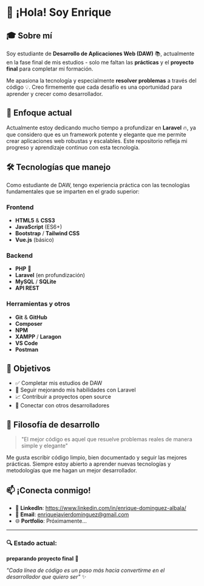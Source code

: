 # 👋 ¡Hola! Soy Enrique

## 🎓 Sobre mí

Soy estudiante de **Desarrollo de Aplicaciones Web (DAW)** 📚, actualmente en la fase final de mis estudios - solo me faltan las **prácticas** y el **proyecto final** para completar mi formación. 

Me apasiona la tecnología y especialmente **resolver problemas** a través del código 💡. Creo firmemente que cada desafío es una oportunidad para aprender y crecer como desarrollador.

## 🚀 Enfoque actual

Actualmente estoy dedicando mucho tiempo a profundizar en **Laravel** 🔥, ya que considero que es un framework potente y elegante que me permite crear aplicaciones web robustas y escalables. Este repositorio refleja mi progreso y aprendizaje continuo con esta tecnología.

## 🛠️ Tecnologías que manejo

Como estudiante de DAW, tengo experiencia práctica con las tecnologías fundamentales que se imparten en el grado superior:

### Frontend
- **HTML5** & **CSS3**
- **JavaScript** (ES6+)
- **Bootstrap** / **Tailwind CSS**
- **Vue.js** (básico)

### Backend
- **PHP** 🐘
- **Laravel** (en profundización)
- **MySQL** / **SQLite**
- **API REST**

### Herramientas y otros
- **Git** & **GitHub**
- **Composer**
- **NPM**
- **XAMPP** / **Laragon**
- **VS Code**
- **Postman**

## 🎯 Objetivos

- ✅ Completar mis estudios de DAW
- 🔄 Seguir mejorando mis habilidades con Laravel
- 📈 Contribuir a proyectos open source
- 🤝 Conectar con otros desarrolladores


## 💭 Filosofía de desarrollo

> "El mejor código es aquel que resuelve problemas reales de manera simple y elegante"

Me gusta escribir código limpio, bien documentado y seguir las mejores prácticas. Siempre estoy abierto a aprender nuevas tecnologías y metodologías que me hagan un mejor desarrollador.

## 📫 ¡Conecta conmigo!

- 💼 **LinkedIn**: https://www.linkedin.com/in/enrique-dominguez-albala/
- 📧 **Email**: enriquejavierdominguez@gmail.com
- 🌐 **Portfolio**: Próximamente...


---

### 🔍 Estado actual: 
**preparando proyecto final** 🎯

*"Cada línea de código es un paso más hacia convertirme en el desarrollador que quiero ser"* ✨

